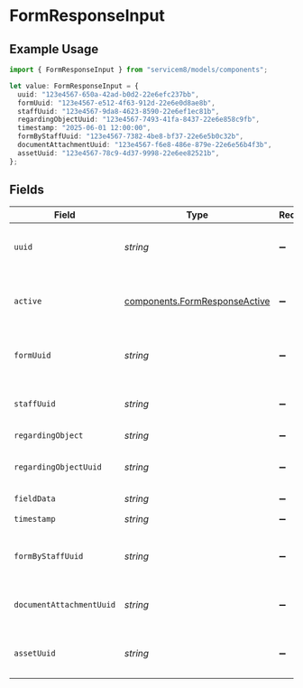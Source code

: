 # FormResponseInput

## Example Usage

```typescript
import { FormResponseInput } from "servicem8/models/components";

let value: FormResponseInput = {
  uuid: "123e4567-650a-42ad-b0d2-22e6efc237bb",
  formUuid: "123e4567-e512-4f63-912d-22e6e0d8ae8b",
  staffUuid: "123e4567-9da8-4623-8590-22e6ef1ec81b",
  regardingObjectUuid: "123e4567-7493-41fa-8437-22e6e858c9fb",
  timestamp: "2025-06-01 12:00:00",
  formByStaffUuid: "123e4567-7382-4be8-bf37-22e6e5b0c32b",
  documentAttachmentUuid: "123e4567-f6e8-486e-879e-22e6e56b4f3b",
  assetUuid: "123e4567-78c9-4d37-9998-22e6ee82521b",
};
```

## Fields

| Field                                                                          | Type                                                                           | Required                                                                       | Description                                                                    | Example                                                                        |
| ------------------------------------------------------------------------------ | ------------------------------------------------------------------------------ | ------------------------------------------------------------------------------ | ------------------------------------------------------------------------------ | ------------------------------------------------------------------------------ |
| `uuid`                                                                         | *string*                                                                       | :heavy_minus_sign:                                                             | Unique identifier for this record                                              | 123e4567-650a-42ad-b0d2-22e6efc237bb                                           |
| `active`                                                                       | [components.FormResponseActive](../../models/components/formresponseactive.md) | :heavy_minus_sign:                                                             | Record active/deleted flag.  Valid values are [0,1]                            |                                                                                |
| `formUuid`                                                                     | *string*                                                                       | :heavy_minus_sign:                                                             | N/A                                                                            | 123e4567-e512-4f63-912d-22e6e0d8ae8b                                           |
| `staffUuid`                                                                    | *string*                                                                       | :heavy_minus_sign:                                                             | N/A                                                                            | 123e4567-9da8-4623-8590-22e6ef1ec81b                                           |
| `regardingObject`                                                              | *string*                                                                       | :heavy_minus_sign:                                                             | N/A                                                                            |                                                                                |
| `regardingObjectUuid`                                                          | *string*                                                                       | :heavy_minus_sign:                                                             | N/A                                                                            | 123e4567-7493-41fa-8437-22e6e858c9fb                                           |
| `fieldData`                                                                    | *string*                                                                       | :heavy_minus_sign:                                                             | N/A                                                                            |                                                                                |
| `timestamp`                                                                    | *string*                                                                       | :heavy_minus_sign:                                                             | N/A                                                                            | 2025-06-01 12:00:00                                                            |
| `formByStaffUuid`                                                              | *string*                                                                       | :heavy_minus_sign:                                                             | N/A                                                                            | 123e4567-7382-4be8-bf37-22e6e5b0c32b                                           |
| `documentAttachmentUuid`                                                       | *string*                                                                       | :heavy_minus_sign:                                                             | N/A                                                                            | 123e4567-f6e8-486e-879e-22e6e56b4f3b                                           |
| `assetUuid`                                                                    | *string*                                                                       | :heavy_minus_sign:                                                             | N/A                                                                            | 123e4567-78c9-4d37-9998-22e6ee82521b                                           |